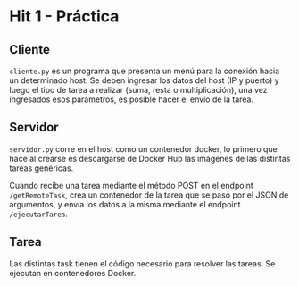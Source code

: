 # Hit 1 - Práctica
## Cliente
```cliente.py``` es un programa que presenta un menú para la conexión hacia un determinado host. Se deben ingresar los datos del host (IP y puerto) y luego el tipo de tarea a realizar (suma, resta o multiplicación), una vez ingresados esos parámetros, es posible hacer el envío de la tarea.

## Servidor
```servidor.py``` corre en el host como un contenedor docker, lo primero que hace al crearse es descargarse de Docker Hub las imágenes de las distintas tareas genéricas.

Cuando recibe una tarea mediante el método POST en el endpoint ```/getRemoteTask```, crea un contenedor de la tarea que se pasó por el JSON de argumentos, y envía los datos a la misma mediante el endpoint ```/ejecutarTarea```.

## Tarea
Las distintas task tienen el código necesario para resolver las tareas. Se ejecutan en contenedores Docker.

